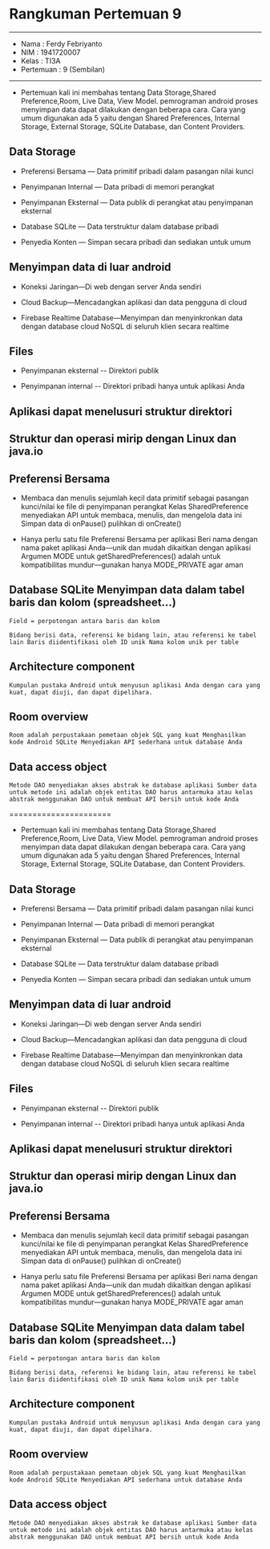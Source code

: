 # Rangkuman Pertemuan 9

<hr>

* Nama      : Ferdy Febriyanto
* NIM       : 1941720007
* Kelas     : TI3A
* Pertemuan : 9 (Sembilan)

<hr>

* Pertemuan kali ini membahas tentang Data Storage,Shared Preference,Room, Live Data, View Model. pemrograman android proses menyimpan data dapat dilakukan dengan beberapa cara. Cara yang umum digunakan ada 5 yaitu dengan Shared Preferences, Internal Storage, External Storage, SQLite Database, dan Content Providers.

## Data Storage

* Preferensi Bersama — Data primitif pribadi dalam pasangan nilai kunci

* Penyimpanan Internal — Data pribadi di memori perangkat

* Penyimpanan Eksternal — Data publik di perangkat atau penyimpanan eksternal

* Database SQLite — Data terstruktur dalam database pribadi

* Penyedia Konten — Simpan secara pribadi dan sediakan untuk umum


## Menyimpan data di luar android

* Koneksi Jaringan—Di web dengan server Anda sendiri

* Cloud Backup—Mencadangkan aplikasi dan data pengguna di cloud

* Firebase Realtime Database—Menyimpan dan menyinkronkan data dengan database cloud NoSQL di seluruh klien secara realtime


## Files

* Penyimpanan eksternal -- Direktori publik

* Penyimpanan internal -- Direktori pribadi hanya untuk aplikasi Anda

## Aplikasi dapat menelusuri struktur direktori

## Struktur dan operasi mirip dengan Linux dan java.io


## Preferensi Bersama

* Membaca dan menulis sejumlah kecil data primitif sebagai pasangan kunci/nilai ke file di penyimpanan perangkat Kelas SharedPreference menyediakan API untuk membaca, menulis, dan mengelola data ini Simpan data di onPause() pulihkan di onCreate()

* Hanya perlu satu file Preferensi Bersama per aplikasi Beri nama dengan nama paket aplikasi Anda—unik dan mudah dikaitkan dengan aplikasi Argumen MODE untuk getSharedPreferences() adalah untuk kompatibilitas mundur—gunakan hanya MODE_PRIVATE agar aman


## Database SQLite Menyimpan data dalam tabel baris dan kolom (spreadsheet…)

    Field = perpotongan antara baris dan kolom

    Bidang berisi data, referensi ke bidang lain, atau referensi ke tabel lain Baris diidentifikasi oleh ID unik Nama kolom unik per table


## Architecture component

    Kumpulan pustaka Android untuk menyusun aplikasi Anda dengan cara yang kuat, dapat diuji, dan dapat dipelihara.


## Room overview

    Room adalah perpustakaan pemetaan objek SQL yang kuat Menghasilkan kode Android SQLite Menyediakan API sederhana untuk database Anda


## Data access object

    Metode DAO menyediakan akses abstrak ke database aplikasi Sumber data untuk metode ini adalah objek entitas DAO harus antarmuka atau kelas abstrak menggunakan DAO untuk membuat API bersih untuk kode Anda
    
    
    
    
======================
* Pertemuan kali ini membahas tentang Data Storage,Shared Preference,Room, Live Data, View Model. pemrograman android proses menyimpan data dapat dilakukan dengan beberapa cara. Cara yang umum digunakan ada 5 yaitu dengan Shared Preferences, Internal Storage, External Storage, SQLite Database, dan Content Providers.

## Data Storage

* Preferensi Bersama — Data primitif pribadi dalam pasangan nilai kunci

* Penyimpanan Internal — Data pribadi di memori perangkat

* Penyimpanan Eksternal — Data publik di perangkat atau penyimpanan eksternal

* Database SQLite — Data terstruktur dalam database pribadi

* Penyedia Konten — Simpan secara pribadi dan sediakan untuk umum


## Menyimpan data di luar android

* Koneksi Jaringan—Di web dengan server Anda sendiri

* Cloud Backup—Mencadangkan aplikasi dan data pengguna di cloud

* Firebase Realtime Database—Menyimpan dan menyinkronkan data dengan database cloud NoSQL di seluruh klien secara realtime


## Files

* Penyimpanan eksternal -- Direktori publik

* Penyimpanan internal -- Direktori pribadi hanya untuk aplikasi Anda

## Aplikasi dapat menelusuri struktur direktori

## Struktur dan operasi mirip dengan Linux dan java.io


## Preferensi Bersama

* Membaca dan menulis sejumlah kecil data primitif sebagai pasangan kunci/nilai ke file di penyimpanan perangkat Kelas SharedPreference menyediakan API untuk membaca, menulis, dan mengelola data ini Simpan data di onPause() pulihkan di onCreate()

* Hanya perlu satu file Preferensi Bersama per aplikasi Beri nama dengan nama paket aplikasi Anda—unik dan mudah dikaitkan dengan aplikasi Argumen MODE untuk getSharedPreferences() adalah untuk kompatibilitas mundur—gunakan hanya MODE_PRIVATE agar aman


## Database SQLite Menyimpan data dalam tabel baris dan kolom (spreadsheet…)

    Field = perpotongan antara baris dan kolom

    Bidang berisi data, referensi ke bidang lain, atau referensi ke tabel lain Baris diidentifikasi oleh ID unik Nama kolom unik per table


## Architecture component

    Kumpulan pustaka Android untuk menyusun aplikasi Anda dengan cara yang kuat, dapat diuji, dan dapat dipelihara.


## Room overview

    Room adalah perpustakaan pemetaan objek SQL yang kuat Menghasilkan kode Android SQLite Menyediakan API sederhana untuk database Anda


## Data access object

    Metode DAO menyediakan akses abstrak ke database aplikasi Sumber data untuk metode ini adalah objek entitas DAO harus antarmuka atau kelas abstrak menggunakan DAO untuk membuat API bersih untuk kode Anda
